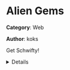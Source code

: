 # Alien Gems

**Category**: Web

**Author**: koks

Get Schwifty!

<details>

Ruby on Rails app running in development + debug mode.

Visiting a route that doesn't exist shows a debug page which contains a Rails console at the bottom.

We can dump `ENV` to get the flag.

</details>
